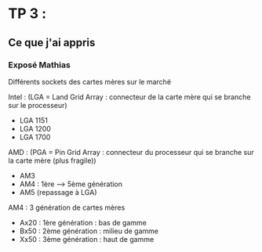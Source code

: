 # TP 3 : 

## Ce que j'ai appris

### Exposé Mathias

Différents sockets des cartes mères sur le marché

Intel : (LGA = Land Grid Array : connecteur de la carte mère qui se branche sur le processeur)
- LGA 1151
- LGA 1200
- LGA 1700

AMD : (PGA = Pin Grid Array : connecteur du processeur qui se branche sur la carte mère (plus fragile))
- AM3
- AM4 : 1ère --> 5ème génération
- AM5 (repassage à LGA)

AM4 : 3 génération de cartes mères
- Ax20 : 1ère génération : bas de gamme
- Bx50 : 2ème génération : milieu de gamme
- Xx50 : 3ème génération : haut de gamme

